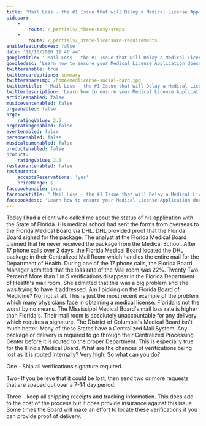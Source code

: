 ```yaml
---
title: 'Mail Loss - the #1 Issue that will Delay a Medical License Application'
sidebar:
    -
        route: /_partials/_three-easy-steps
    -
        route: /_partials/_state-licensure-requirements
enablefeatureboxes: false
date: '11/10/2010 11:46 am'
googletitle: ' Mail Loss - the #1 Issue that will Delay a Medical License Application'
googledesc: 'Learn how to ensure your Medical License Application doesn’t get "lost" in the mail. This step-by-step guide with help you get some peace of mind during this process.'
twitterenable: true
twittercardoptions: summary
twittershareimg: /home/medlicense-social-card.jpg
twittertitle: ' Mail Loss - the #1 Issue that will Delay a Medical License Application'
twitterdescription: 'Learn how to ensure your Medical License Application doesn’t get "lost" in the mail. This step-by-step guide with help you get some peace of mind during this process.'
articleenabled: false
musiceventenabled: false
orgaenabled: false
orga:
    ratingValue: 2.5
orgaratingenabled: false
eventenabled: false
personenabled: false
musicalbumenabled: false
productenabled: false
product:
    ratingValue: 2.5
restaurantenabled: false
restaurant:
    acceptsReservations: 'yes'
    priceRange: $
facebookenable: true
facebooktitle: ' Mail Loss - the #1 Issue that will Delay a Medical License Application'
facebookdesc: 'Learn how to ensure your Medical License Application doesn’t get "lost" in the mail. This step-by-step guide with help you get some peace of mind during this process.'
---
```


<p>Today I had a client who called me about the status of his application with the State of Florida. His medical school had sent the forms from overseas to the Florida Medical Board via DHL. DHL provided proof that the Florida Board signed for the package. The analyst at the Florida Medical Board claimed that he never received the package from the Medical School. After 17 phone calls over 2 days, the Florida Medical Board located the DHL package in their Centralized Mail Room which handles the entire mail for the Department of Health. During one of the 17 phone calls, the Florida Board Manager admitted that the loss rate of the Mail room was 22%. Twenty Two Percent! More than 1 in 5 verifications disappear in the Florida Department of Health's mail room. She admitted that this was a big problem and she was trying to have it addressed. Am I picking on the Florida Board of Medicine? No, not at all. This is just the most recent example of the problem which many physicians face in obtaining a medical license. Florida is not the worst by no means. The Mississippi Medical Board's mail loss rate is higher than Florida's. Their mail room is absolutely unaccountable for any delivery which requires a signature. The District of Columbia's Medical Board isn't much better. Many of these States have a Centralized Mail System. Any package or delivery is required to go through their Centralized Processing Center before it is routed to the proper Department. This is especially true for the Illinois Medical Board. What are the chances of verifications being lost as it is routed internally? Very high. So what can you do?</p>
<p>One - Ship all verifications signature required.</p>
<p>Two- If you believe that it could be lost, then send two or more requests that are spaced out over a 7-14 day period.</p>
<p>Three - keep all shipping receipts and tracking information. This does add to the cost of the process but it does provide insurance against this issue. Some times the Board will make an effort to locate these verifications if you can provide proof of delivery.</p>